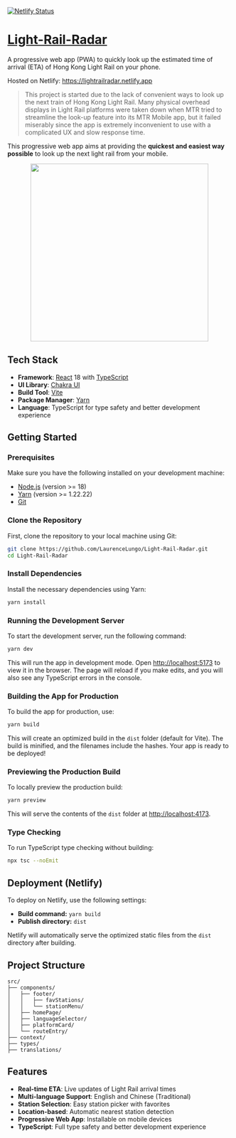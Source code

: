 [![Netlify Status](https://api.netlify.com/api/v1/badges/928393ef-be29-435c-82ba-c1f59b3a2d6c/deploy-status)](https://app.netlify.com/sites/lightrailradar/deploys)

# [Light-Rail-Radar](https://lightrailradar.netlify.app)
A progressive web app (PWA) to quickly look up the estimated time of arrival (ETA) of Hong Kong Light Rail on your phone.

Hosted on Netlify: https://lightrailradar.netlify.app

> This project is started due to the lack of convenient ways to look up the next train of Hong Kong Light Rail. Many physical overhead displays in Light Rail platforms were taken down when MTR tried to streamline the look-up feature into its MTR Mobile app, but it failed miserably since the app is extremely inconvenient to use with a complicated UX and slow response time.

This progressive web app aims at providing the **quickest and easiest way possible** to look up the next light rail from your mobile.

<p align="center">
  <img src="https://github.com/LaurenceLungo/Light-Rail-Radar/blob/main/images/iPhone_UI.png" width="400" />
</p>

## Tech Stack

- **Framework**: [React](https://reactjs.org/) 18 with [TypeScript](https://www.typescriptlang.org/)
- **UI Library**: [Chakra UI](https://chakra-ui.com/)
- **Build Tool**: [Vite](https://vitejs.dev/)
- **Package Manager**: [Yarn](https://classic.yarnpkg.com/en/docs/install)
- **Language**: TypeScript for type safety and better development experience

## Getting Started

### Prerequisites

Make sure you have the following installed on your development machine:

- [Node.js](https://nodejs.org/) (version >= 18)
- [Yarn](https://classic.yarnpkg.com/en/docs/install) (version >= 1.22.22)
- [Git](https://git-scm.com/)

### Clone the Repository

First, clone the repository to your local machine using Git:

```bash
git clone https://github.com/LaurenceLungo/Light-Rail-Radar.git
cd Light-Rail-Radar
```

### Install Dependencies

Install the necessary dependencies using Yarn:

```bash
yarn install
```

### Running the Development Server

To start the development server, run the following command:

```bash
yarn dev
```

This will run the app in development mode. Open [http://localhost:5173](http://localhost:5173) to view it in the browser. The page will reload if you make edits, and you will also see any TypeScript errors in the console.

### Building the App for Production

To build the app for production, use:

```bash
yarn build
```

This will create an optimized build in the `dist` folder (default for Vite). The build is minified, and the filenames include the hashes. Your app is ready to be deployed!

### Previewing the Production Build

To locally preview the production build:

```bash
yarn preview
```

This will serve the contents of the `dist` folder at [http://localhost:4173](http://localhost:4173).

### Type Checking

To run TypeScript type checking without building:

```bash
npx tsc --noEmit
```

## Deployment (Netlify)

To deploy on Netlify, use the following settings:

- **Build command:** `yarn build`
- **Publish directory:** `dist`

Netlify will automatically serve the optimized static files from the `dist` directory after building.

## Project Structure

```
src/
├── components/
│   ├── footer/
│   │   ├── favStations/
│   │   └── stationMenu/
│   ├── homePage/
│   ├── languageSelector/
│   ├── platformCard/
│   └── routeEntry/
├── context/
├── types/
├── translations/
```

## Features

- **Real-time ETA**: Live updates of Light Rail arrival times
- **Multi-language Support**: English and Chinese (Traditional)
- **Station Selection**: Easy station picker with favorites
- **Location-based**: Automatic nearest station detection
- **Progressive Web App**: Installable on mobile devices
- **TypeScript**: Full type safety and better development experience
